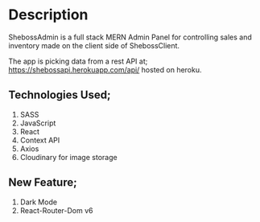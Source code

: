 
# Description
ShebossAdmin is a full stack MERN Admin Panel for controlling sales and inventory made on the client side of ShebossClient.

The app is picking data from a rest API at; https://shebossapi.herokuapp.com/api/ hosted on heroku.


## Technologies Used;
   1. SASS 
   2. JavaScript
   3. React
   4. Context API
   5. Axios
   6. Cloudinary for image storage


## New Feature;
   1. Dark Mode
   2. React-Router-Dom v6

